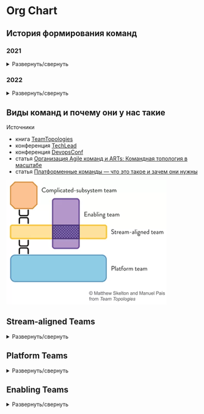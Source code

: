 
# Org Chart

## История формирования команд

### 2021

<details>
<summary>Развернуть/свернуть</summary>

#### q1

```plantuml
@startuml

@startwbs
*[#silver] Division: Online Services
** Retention Team
** MagnitPay Team
** DevOps Team

@endwbs
@enduml
```

#### q2

```plantuml
@startuml

@startwbs
*[#silver] Division: Online Services
** Retention Team
** MagnitPay Team
** DevOps Team
** Middleware Team
** MagnitMobile Team
@endwbs
@enduml
```

#### q3

```plantuml
@startuml

@startwbs
*[#silver] Division: Online Services
** Retention Team
** MagnitPay Team
** DevOps Team
** Middleware Team
** MagnitMobile Team
** Activation&Acquisition Team
@endwbs
@enduml
```

#### q4

```plantuml
@startuml

@startwbs
*[#silver] Division: Online Services
** Retention Team
** MagnitPay Team
** DevOps Team
** Middleware Team
** MagnitMobile Team
** Activation&Acquisition Team
** MagnitID Team
@endwbs
@enduml
```

</details>


### 2022

<details>
<summary>Развернуть/свернуть</summary>

#### q1

```plantuml
@startuml

@startwbs

*[#silver] Division: Online Services
** Retention Team
** MagnitPay Team
** DevOps Team
** Middleware Team
** MagnitMobile Team
** Activation&Acquisition Team
** MagnitID Team
** Platform Team
** ProductPromo Team
** Release Team

@endwbs
@enduml
```

#### q2

```plantuml
@startuml

@startwbs
*[#orange] Department: Online

**[#silver] Direction: Ecom
*** [... 12 Teams ...]

**[#silver] DevOps Team

**[#silver] Division: Online Platfrom
*** Middleware Team
*** MagnitID Team
*** Stocks&Prices Team
*** [ ... ]
*** [ ... ]

**[#silver] Direction: Online Services
*** Payment Team
*** Release Team
*** App Team
*** Web Team
***[#tan] Division: Customer Needs
**** Retention Team
**** Activation&Acquisition Team
**** ProductPromo Team
**** UserReview Team
**** [ ... ]

@endwbs
@enduml
```

</details>

## Виды команд и почему они у нас такие

Источники

* книга [TeamTopologies](https://teamtopologies.com/)
* конференция [TechLead](https://www.youtube.com/watch?v=dtSzAjt5YQc)
* конференция [DevopsConf](https://devopsconf.io/moscow/2021/abstracts/7531)
* статья [Организация Agile команд и ARTs: Командная топология в масштабе](https://agilelab.org/blog/organizing-agile-teams-and-arts-team-topologies-at-scale)
* статья [Платформенные команды — что это такое и зачем они нужны](https://apolomodov.medium.com/%D0%BF%D0%BB%D0%B0%D1%82%D1%84%D0%BE%D1%80%D0%BC%D0%B5%D0%BD%D0%BD%D1%8B%D0%B5-%D0%BA%D0%BE%D0%BC%D0%B0%D0%BD%D0%B4%D1%8B-%D1%87%D1%82%D0%BE-%D1%8D%D1%82%D0%BE-%D1%82%D0%B0%D0%BA%D0%BE%D0%B5-%D0%B8-%D0%B7%D0%B0%D1%87%D0%B5%D0%BC-%D0%BE%D0%BD%D0%B8-%D0%BD%D1%83%D0%B6%D0%BD%D1%8B-d4c978115152)

![топология команд](imgs/team_topologies.png)


## Stream-aligned Teams
<details>
<summary>Развернуть/свернуть</summary>
Поточно-ориентированная (далее продуктовая) команда, организована вокруг потока работ и имеет возможность предоставлять ценность непосредственно клиенту или конечному пользователю.

### Характеристики

* Работает на единый поток создания ценности, новые фичи должны составлять большую часть работы, выполняемой командой.
* Наделена полномочиями создавать и поставлять ценность для клиентов или пользователей как можно быстрее.
* Обладает всеми навыки, необходимыми для создания и поддержки любых функций и компонентов, в которых она нуждаются.
* Применяет практики дизайн мышления для лучшего понимания персоны, представляющей сегмент клиентов, которых она обслуживает — создавая и поддерживая желаемые фичи.
* Команда берет на себя ответственность за поддержку своих элементов решений в промышленной эксплуатации. Другими словами, “они строят это; они управляют этим".
* Реагировать на потребности клиентов – реагировать на запросы новых фич, инциденты и корректировать порядок действий.

### Источники задач

* Прямая обратная связь от клиентов.
* Результаты исследований.
* Различные продуктовые метрики.

### Эффективновность

* Прямая обратная связь от клиентов.
* Результаты исследований.
* Продуктовые метрики (в идеальном мире у команды должна быть одна понятная продуктовая метрика, за которой команда следит).
</details>

## Platform Teams
<details>
<summary>Развернуть/свернуть</summary>
Платформенная команда, организована вокруг разработки и поддержки платформ, предоставляющих услуги другим командам.

### Характеристики

* Ориентированность на потребность коллег — если члены платформенной команды не воспринимают свою работу как продукт, который должен облегчить жизнь коллег, то скорее всего платформенная команда ускоренно движется в сторону своего расформирования.
* Высокий уровень технических компетенций — часто сложность задачи по созданию платформы для продуктовых команд сложнее, чем продуктовые задачи, а это значит, что и требования к компетенциям выше.
* Богатый опыт — зачастую только с опытом приходит некоторая технологическая мудрость, когда ты проектируешь общие решения не слишком ограниченно, но в то же время без over engineering;

### Источники задач

* Заказ функциональности от продуктовых команд.
* Функциональность, придуманная платформенной командой самостоятельно, но на основе проблем, которые испытывают продуктовые команды.
* Технический долг, который не может решить продуктовая команда.

### Эффективновность

* Зачастую работа платформенной команды приводит к сокращению time-to-market продуктовых команд, так как они часть функциональности могут собрать из готовых блоков или воспользоваться коробочным процессом.
* Стоимость владения решениями, построенными на общих компонентах зачастую ниже в расчете на одну команду, так как стоимость изменений общих компонент размазывается на все продуктовые команды.
* Одним из главных факторов успеха для платформенной команды является признание продуктовых команд, а выглядит это как свободный выбор продуктовых команд технических продуктов платформенной команды в условиях возможной конкуренции с open source решениями. Таким образом эти технические продукты должны облегчать работу продуктовых команд и помогать в ускорении поставок новой функциональности. Соответственно, главным провалом является вотум недоверия продуктовых команд тем продуктам и подходам, что платформенная команда продвигает в массы.
</details>

## Enabling Teams
<details>
<summary>Развернуть/свернуть</summary>
"Разблокирующая" команда организована для оказания помощи другим командам в специализированных возможностях и помощи в освоении новых технологий.

### Характеристики

Инструменты и методы разработки решений постоянно меняются, предоставляя организациям регулярные возможности для интеграции новых практик и технологий. Хотя это приносит много преимуществ, это также создает проблемы для развития необходимых навыков и опыта во всех командах. Разблокирующие команды являются важной конструкцией. Они могут оказывать поддержку и давать рекомендации другим командам, помогая им приобретать эти новые навыки и быстро осваивать эти новые технологии.

Примеры разблокирующих команд могут предоставить экспертные знания и поддержку в следующих областях:

* Реализация DevOps.
* Автоматизированное тестирование.
* Непрерывная интеграция и инструменты для сборки.
* Методы обеспечения качества проектирования.
* Безопасность.
* Среды и конфигурация.


### Источники задач

* Заказ функциональности от любых других команд.
* Различные области непосредственно несвязанные с разработкой и/или тестированием.

### Эффективновность

В общем виде измерить эффективность разблокирующих команд крайне сложно. Если это DevOps - можно мерить скорость cicd и как он влияет на time-to-market, если это автоматизированное тестирование - можно мерить уменьшение времени на проведение регресса после внедрения автотестов и т.д. и т.п.
</details>
